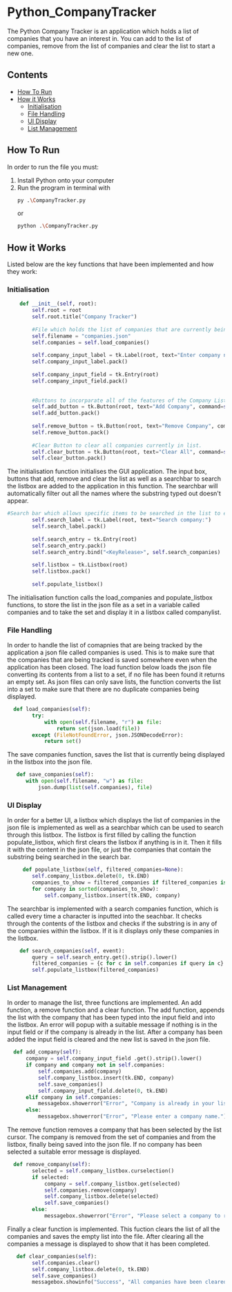# Python_CompanyTracker
The Python Company Tracker is an application which holds a list of companies that you have an interest in. You can add to the list of companies, remove from the list of companies and clear the list to start a new one. 

## Contents
- [How To Run](#how-to-run)
- [How it Works](#how-it-works)
    - [Initialisation](#initialisation)
    - [File Handling](#file-handling)
    - [UI Display](#ui-display)
    - [List Management](#list-management)

## How To Run
In order to run the file you must:
  1. Install Python onto your computer
  2. Run the program in terminal with
     ```bash
     py .\CompanyTracker.py
     ```
     or
     ```bash
     python .\CompanyTracker.py
     ```
## How it Works
Listed below are the key functions that have been implemented and how they work:
### Initialisation
```python
    def __init__(self, root):
        self.root = root
        self.root.title("Company Tracker")
        
        #File which holds the list of companies that are currently being tracked.
        self.filename = "companies.json"
        self.companies = self.load_companies()
        
        self.company_input_label = tk.Label(root, text="Enter company name:")
        self.company_input_label.pack()
        
        self.company_input_field = tk.Entry(root)
        self.company_input_field.pack()
        
        
        #Buttons to incorparate all of the features of the Company List Tracker.
        self.add_button = tk.Button(root, text="Add Company", command=self.add_company)
        self.add_button.pack()
        
        self.remove_button = tk.Button(root, text="Remove Company", command=self.remove_company)
        self.remove_button.pack()
        
        #Clear Button to clear all companies currently in list.
        self.clear_button = tk.Button(root, text="Clear All", command=self.clear_companies)
        self.clear_button.pack()
```
  The initialisation function initialises the GUI application. The input box, buttons that add, remove and clear the list as well as a searchbar to search the listbox are added to the application in this function. The searchbar will automatically filter out all the names where the substring typed out doesn't appear.
```python
#Search bar which allows specific items to be searched in the list to easily delete.
        self.search_label = tk.Label(root, text="Search company:")
        self.search_label.pack()
        
        self.search_entry = tk.Entry(root)
        self.search_entry.pack()
        self.search_entry.bind("<KeyRelease>", self.search_companies)
        
        self.listbox = tk.Listbox(root)
        self.listbox.pack()
        
        self.populate_listbox()
```
The initialisation function calls the load_companies and populate_listbox functions, to store the list in the json file as a set in a variable called companies and to take the set and display it in a listbox called companylist. 

### File Handling
  In order to handle the list of comapnies that are being tracked by the application a json file called companies is used. This is to make sure that the companies that are being tracked is saved somewhere even when the application has been closed. The load function below loads the json file converting its contents from a list to a set, if no file has been found it returns an empty set. As json files can only save lists, the function converts the list into a set to make sure that there are no duplicate companies being displayed.
```python
  def load_companies(self):
        try:
            with open(self.filename, "r") as file:
                return set(json.load(file))
        except (FileNotFoundError, json.JSONDecodeError):
            return set()
```
  The save companies function, saves the list that is currently being displayed in the listbox into the json file.
  ```python
     def save_companies(self):
        with open(self.filename, "w") as file:
            json.dump(list(self.companies), file)
  ```
### UI Display
In order for a better UI, a listbox which displays the list of companies in the json file is implemented as well as a searchbar which can be used to search through this listbox. The listbox is first filled by calling the function populate_listbox, which first clears the listbox if anything is in it. Then it fills it with the content in the json file, or just the companies that contain the substring being searched in the search bar.
```python
     def populate_listbox(self, filtered_companies=None):
        self.company_listbox.delete(0, tk.END)
        companies_to_show = filtered_companies if filtered_companies is not None else self.companies
        for company in sorted(companies_to_show):
            self.company_listbox.insert(tk.END, company)
```
The searchbar is implemented with a search companies function, which is called every time a character is inputted into the seachbar. It checks through the contents of the listbox and checks if the substring is in any of the companies within the listbox. If it is it displays only these companies in the listbox.
```python
    def search_companies(self, event):
        query = self.search_entry.get().strip().lower()
        filtered_companies = {c for c in self.companies if query in c}
        self.populate_listbox(filtered_companies)
```

### List Management
  In order to manage the list, three functions are implemented. An add function, a remove function and a clear function. The add function, appends the list with the company that has been typed into the input field and into the listbox. An error will popup with a suitable message if nothing is in the input field or if the company is already in the list. After a company has been added the input field is cleared and the new list is saved in the json file.
  ```python
    def add_company(self):
        company = self.company_input_field .get().strip().lower()
        if company and company not in self.companies:
            self.companies.add(company)
            self.company_listbox.insert(tk.END, company)
            self.save_companies()
            self.company_input_field.delete(0, tk.END)
        elif company in self.companies:
            messagebox.showerror("Error", "Company is already in your list.")
        else:
            messagebox.showerror("Error", "Please enter a company name.")
  ```
The remove function removes a company that has been selected by the list cursor. The company is removed from the set of companies and from the listbox, finally being saved into the json file. If no company has been selected a suitable error message is displayed.
```python
  def remove_company(self):
        selected = self.company_listbox.curselection()
        if selected:
            company = self.company_listbox.get(selected)
            self.companies.remove(company)
            self.company_listbox.delete(selected)
            self.save_companies()
        else:
            messagebox.showerror("Error", "Please select a company to remove.")
```
Finally a clear function is implemented. This fuction clears the list of all the companies and saves the empty list into the file. After clearing all the companies a message is displayed to show that it has been completed.
```python
   def clear_companies(self):
        self.companies.clear()
        self.company_listbox.delete(0, tk.END)
        self.save_companies()
        messagebox.showinfo("Success", "All companies have been cleared from the list.")
```
  








